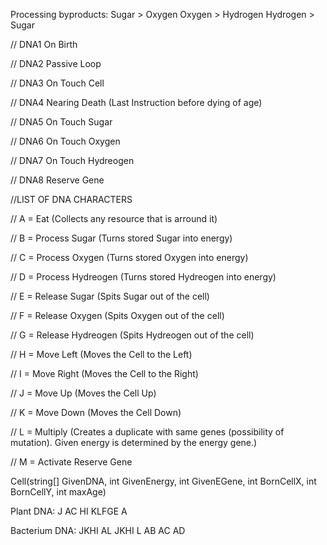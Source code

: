 Processing byproducts:
    Sugar > Oxygen
    Oxygen > Hydrogen
    Hydrogen > Sugar

// DNA1 On Birth

// DNA2 Passive Loop

// DNA3 On Touch Cell

// DNA4 Nearing Death (Last Instruction before dying of age)

// DNA5 On Touch Sugar

// DNA6 On Touch Oxygen

// DNA7 On Touch Hydreogen

// DNA8 Reserve Gene



//LIST OF DNA CHARACTERS

// A = Eat (Collects any resource that is arround it)

// B = Process Sugar (Turns stored Sugar into energy)

// C = Process Oxygen (Turns stored Oxygen into energy)

// D = Process Hydreogen (Turns stored Hydreogen into energy)

// E = Release Sugar (Spits Sugar out of the cell)

// F = Release Oxygen (Spits Oxygen out of the cell)

// G = Release Hydreogen (Spits Hydreogen out of the cell)

// H = Move Left (Moves the Cell to the Left)

// I = Move Right (Moves the Cell to the Right)

// J = Move Up (Moves the Cell Up)

// K = Move Down (Moves the Cell Down)

// L = Multiply (Creates a duplicate with same genes (possibility of mutation). Given energy is determined by the energy gene.)

// M = Activate Reserve Gene



Cell(string[] GivenDNA, int GivenEnergy, int GivenEGene, int BornCellX, int BornCellY, int maxAge)



Plant DNA: J AC HI KLFGE  A

Bacterium DNA: JKHI AL JKHI L AB AC AD  
